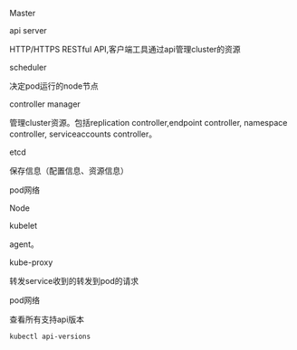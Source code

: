 Master

  api server

  HTTP/HTTPS RESTful API,客户端工具通过api管理cluster的资源

  scheduler

  决定pod运行的node节点

  controller manager

  管理cluster资源。包括replication controller,endpoint controller, namespace controller,    serviceaccounts controller。

  etcd

  保存信息（配置信息、资源信息）

  pod网络

Node

  kubelet

  agent。

  kube-proxy

  转发service收到的转发到pod的请求

   pod网络



查看所有支持api版本

 ```
kubectl api-versions
 ```









